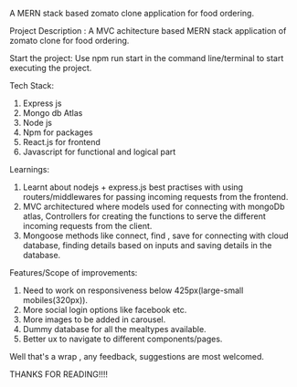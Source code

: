 A MERN stack based zomato clone application for food ordering.

Project Description : A MVC achitecture based MERN stack application of zomato clone for food ordering.

Start the project: Use npm run start in the command line/terminal to start executing the project.

Tech Stack:

1. Express js
2. Mongo db Atlas
3. Node js
4. Npm for packages
5. React.js for frontend
6. Javascript for functional and logical part

Learnings:

1. Learnt about nodejs + express.js best practises with using routers/middlewares for passing incoming requests from the frontend.
2. MVC architectured where models used for connecting with mongoDb atlas, Controllers for creating the functions to serve the different incoming requests from the client.
3. Mongoose methods like connect, find , save for connecting with cloud database, finding details based on inputs and saving details in the database.

Features/Scope of improvements:

1. Need to work on responsiveness below 425px(large-small mobiles(320px)).
2. More social login options like facebook etc.
3. More images to be added in carousel.
4. Dummy database for all the mealtypes available.
5. Better ux to navigate to different components/pages.

Well that's a wrap , any feedback, suggestions are most welcomed.

THANKS FOR READING!!!!
